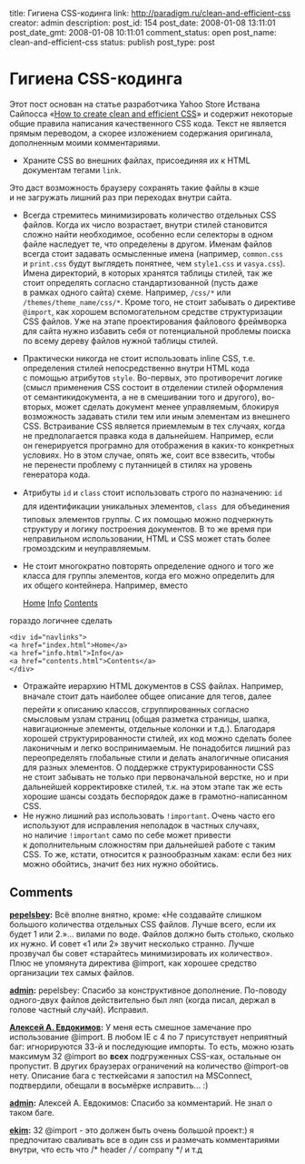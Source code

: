 title: Гигиена CSS-кодинга
link: http://paradigm.ru/clean-and-efficient-css
creator: admin
description: 
post_id: 154
post_date: 2008-01-08 13:11:01
post_date_gmt: 2008-01-08 10:11:01
comment_status: open
post_name: clean-and-efficient-css
status: publish
post_type: post

# Гигиена CSS-кодинга

Этот пост основан на статье разработчика Yahoo Store Иствана Сайпосса «[How to create clean and efficient CSS](http://b23.ru/cxn)» и содержит некоторые общие правила написания качественного CSS кода. Текст не является прямым переводом, а скорее изложением содержания оригинала, дополненным моими комментариями. 

  * Храните CSS во внешних файлах, присоединяя их к HTML документам тегами `link`. 
    
    <link rel="stylesheet" type="text/css" href="/css/common.css">

Это даст возможность браузеру сохранять такие файлы в кэше и не загружать лишний раз при переходах внутри сайта.
  * Всегда стремитесь минимизировать количество отдельных CSS файлов. Когда их число возрастает, внутри стилей становится сложно найти необходимое, особенно если селекторы в одном файле наследует те, что определены в другом. Именам файлов всегда стоит задавать осмысленные имена (например, `common.css` и `print.css` будут выглядеть понятнее, чем `style1.css` и `vasya.css`). Имена директорий, в которых хранятся таблицы стилей, так же стоит определять согласно стандартизованной (пусть даже в рамках одного сайта) схеме. Например, `/css/*` или `/themes/theme_name/css/*`. Кроме того, не стоит забывать о директиве `@import`, как хорошем вспомогательном средстве структуризации CSS файлов. Уже на этапе проектирования файлового фреймворка для сайта нужно избавить себя от потенциальной проблемы поиска по всему дереву файлов нужной таблицы стилей.
  * Практически никогда не стоит использовать inline CSS, т.е. определения стилей непосредственно внутри HTML кода с помощью атрибутов `style`. Во-первых, это противоречит логике (смысл применения CSS состоит в отделении стилей оформления от семантикидокумента, а не в смешивании того и другого), во-вторых, может сделать документ менее управляемым, блокируя возможность задавать стили тем или иным элементам из внешнего CSS. Встраивание CSS является приемлемым в тех случаях, когда не предполагается правка кода в дальнейшем. Например, если он генерируется програмно для отображения в каких-то конкретных условиях. Но в этом случае, опять же, соит все взвесить, чтобы не перенести проблему с путанницей в стилях на уровень генератора кода.
  * Атрибуты `id` и `class` стоит использовать строго по назначению: `id`  для идентификации уникальных элементов, `class`  для объединения типовых элементов группы. С их помощью можно подчеркнуть структуру и логику построения документов. В то же время при неправильном использовании, HTML и CSS может стать более громоздским и неуправляемым.
  * Не стоит многократно повторять определение одного и того же класса для группы элементов, когда его можно определить для их общего контейнера. Например, вместо 
    
    <a class="nav" href="index.html">Home</a>
    <a class="nav" href="info.html">Info</a>
    <a class="nav" href="contents.html">Contents</a>

гораздо логичнее сделать 
    
    <div id="navlinks">
    <a href="index.html">Home</a>
    <a href="info.html">Info</a>
    <a href="contents.html">Contents</a>
    </div>
    

  * Отражайте иерархию HTML документов в CSS файлах. Например, вначале стоит дать наиболее общее описание для тегов, далее  перейти к описанию классов, сгруппированных согласно смысловым узлам страниц (общая разметка страницы, шапка, навигационные элементы, отдельные колонки и т.д.). Благодаря хорошей структурированности стилей, их код можно сделать более лаконичным и легко воспринимаемым. Не понадобится лишний раз переопределять глобальные стили и делать аналогичные описания для разных элементов. О поддержке структурированности CSS не стоит забывать не только при первоначальной верстке, но и при дальнейшей корректировке стилей, т.к. на этом этапе так же есть хорошие шансы создать беспорядок даже в грамотно-написанном CSS.
  * Не нужно лишний раз использовать `!important`. Очень часто его используют для исправления неполадок в частных случаях, но наличие `!important` само по себе может привести к дополнительным сложностям при дальнейшей работе с таким CSS. То же, кстати, относится к разнообразным хакам: если без них можно обойтись, значит без них нужно обойтись.

## Comments

**[pepelsbey](#171 "2008-01-08 13:51:09"):** Всё вполне внятно, кроме: «Не создавайте слишком большого количества отдельных CSS файлов. Лучше всего, если их будет 1 или 2.»… вилами по воде. Файлов должно быть столько, сколько их нужно. И совет «1 или 2» звучит несколько странно. Лучше прозвучал бы совет «старайтесь минимизировать их количество». Плюс не упомянута директива @import, как хорошее средство организации тех самых файлов.

**[admin](#172 "2008-01-08 14:04:24"):** pepelsbey: Спасибо за конструктивное дополнение. По-поводу одного-двух файлов действительно был ляп (когда писал, держал в голове частный случай). Исправил.

**[Алексей А. Евдокимов](#244 "2008-01-28 13:52:09"):** У меня есть смешное замечание про использование @import. В любом IE c 4 по 7 присутствует неприятный баг: игнорируются 33-й и последующие импорты. То есть, можно юзать максимум 32 @import во **всех** подгруженных CSS-ках, остальные он пропустит. В других браузерах ограничений на количество @import-ов нету. Описание бага с тесткейсами я запостил на MSConnect, подтвердили, обещали в восьмёрке исправить... :)

**[admin](#245 "2008-01-28 15:25:19"):** Алексей А. Евдокимов: Спасибо за комментарий. Не знал о таком баге.

**[ekim](#3449 "2008-10-16 12:13:07"):** 32 @import - это должен быть очень большой проект:) я предпочитаю сваливать все в один css и размечать комментариями внутри, что есть что /* header */ /* company */ и т.д

